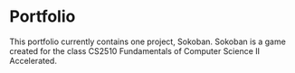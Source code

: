 # Portfolio

This portfolio currently contains one project, Sokoban. Sokoban is a game created for the class CS2510 Fundamentals of Computer Science II Accelerated. 
